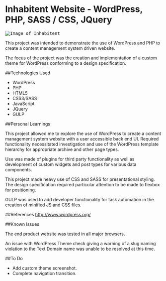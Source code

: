 # Inhabitent Website - WordPress, PHP, SASS / CSS, JQuery

<kbd>![Image of Inhabitent](https://github.com/justinl-y/project-04/blob/master/themes/inhabitent/Inhabitent-Screenshot.png "Inhabitent")</kbd>

This project was intended to demonstrate the use of WordPress and PHP to create a content 
management system driven website.

The focus of the project was the creation and implementation of a custom theme for WordPress 
conforming to a design specification.

##Technologies Used

- WordPress
- PHP
- HTML5
- CSS3/SASS
- JavaScript
- JQuery
- GULP

##Personal Learnings

This project allowed me to explore the use of WordPress to create a content management system 
website with a user accessible back end UI.  Required functionality necessitated investigation
 and use of the WordPress template hierarchy for appropriate archive and other page types.

Use was made of plugins for third party functionality as well as development of custom widgets
and post types for various data components.

This project made heavy use of CSS and SASS for presentational styling. The design specification required particular attention to be made to flexbox for positioning.

GULP was used to add developer functionality for task automation in the creation of minified JS and CSS files.

##References
http://www.wordpress.org/

##Known Issues

The end product website was tested in all major browsers.  

An issue with WordPress Theme check giving a warning of a slug naming violation to the Text Domain 
name was unable to be resolved at this time.

##To Do
- Add custom theme screenshot.
- Complete navigation transition.